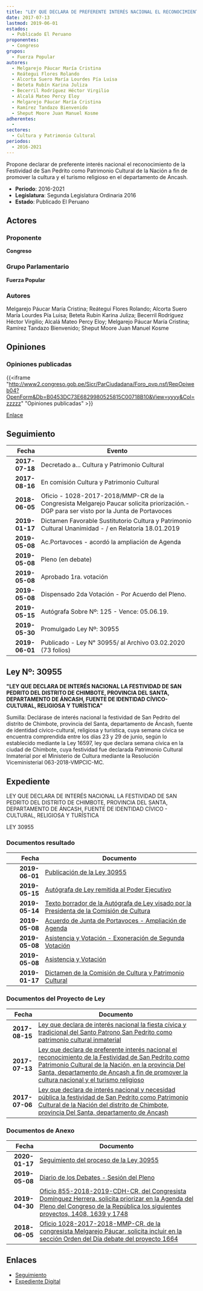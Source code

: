 ```yaml
---
title: "LEY QUE DECLARA DE PREFERENTE INTERÉS NACIONAL EL RECONOCIMIENTO DE LA FESTIVIDAD DE SAN PEDRITO COMO PATRIMONIO CULTURAL DE LA NACIÓN, EN LA PROVINCIA DEL SANTA, DEPARTAMENTO DE ANCASH A FIN DE PROMOVER LA CULTURA NACIONAL Y EL TURISMO RELIGIOSO"
date: 2017-07-13
lastmod: 2019-06-01
estados: 
  - Publicado El Peruano
proponentes: 
  - Congreso
grupos: 
  - Fuerza Popular
autores: 
  - Melgarejo Páucar María Cristina
  - Reátegui Flores Rolando
  - Alcorta Suero María Lourdes Pía Luisa
  - Beteta Rubín Karina Juliza
  - Becerril Rodríguez Héctor Virgilio
  - Alcalá Mateo Percy Eloy
  - Melgarejo Páucar María Cristina
  - Ramírez Tandazo Bienvenido
  - Sheput Moore Juan Manuel Kosme
adherentes: 
  - 
sectores: 
  - Cultura y Patrimonio Cultural
periodos: 
  - 2016-2021
---
```


Propone declarar de preferente interés nacional el reconocimiento de la Festividad de San Pedrito como Patrimonio Cultural de la Nación a fin de promover la cultura y el turismo religioso en el departamento de Ancash.

- **Periodo**: 2016-2021
- **Legislatura**: Segunda Legislatura Ordinaria 2016
- **Estado**: Publicado El Peruano

## Actores

### Proponente

**Congreso**

### Grupo Parlamentario

**Fuerza Popular**

### Autores

Melgarejo Páucar María Cristina; Reátegui Flores Rolando; Alcorta Suero María Lourdes Pía Luisa; Beteta Rubín Karina Juliza; Becerril Rodríguez Héctor Virgilio; Alcalá Mateo Percy Eloy; Melgarejo Páucar María Cristina; Ramírez Tandazo Bienvenido; Sheput Moore Juan Manuel Kosme


## Opiniones

### Opiniones publicadas

{{<iframe "http://www2.congreso.gob.pe/Sicr/ParCiudadana/Foro_pvp.nsf/RepOpiweb04?OpenForm&Db=B0453DC73E6829980525815C00718B10&View=yyyy&Col=zzzzz" "Opiniones publicadas" >}}

[Enlace](http://www2.congreso.gob.pe/Sicr/ParCiudadana/Foro_pvp.nsf/RepOpiweb04?OpenForm&Db=B0453DC73E6829980525815C00718B10&View=yyyy&Col=zzzzz)

## Seguimiento

| Fecha | Evento |
|------:|--------|
| **2017-07-18** | Decretado a... Cultura y Patrimonio Cultural|
| **2017-08-16** | En comisión Cultura y Patrimonio Cultural|
| **2018-06-05** | Oficio - 1028-2017-2018/MMP-CR de la Congresista Melgarejo Paucar solicita priorización.- DGP para ser visto por la Junta de Portavoces|
| **2019-01-17** | Dictamen Favorable Sustitutorio Cultura y Patrimonio Cultural Unanimidad - / en Relatoría 18.01.2019|
| **2019-05-08** | Ac.Portavoces - acordó la ampliación de Agenda|
| **2019-05-08** | Pleno (en debate)|
| **2019-05-08** | Aprobado 1ra. votación|
| **2019-05-08** | Dispensado 2da Votación - Por Acuerdo del Pleno.|
| **2019-05-15** | Autógrafa Sobre Nº: 125 - Vence: 05.06.19.|
| **2019-05-30** | Promulgado Ley Nº: 30955|
| **2019-06-01** | Publicado - Ley N° 30955/ al Archivo 03.02.2020 (73 folios)|

## Ley Nº: 30955

**"LEY QUE DECLARA DE INTERÉS NACIONAL LA FESTIVIDAD DE SAN PEDRITO DEL DISTRITO DE CHIMBOTE, PROVINCIA DEL SANTA, DEPARTAMENTO DE ÁNCASH, FUENTE DE IDENTIDAD CÍVICO-CULTURAL, RELIGIOSA Y TURÍSTICA"**

Sumilla: Declárase de interés nacional la festividad de San Pedrito del distrito de Chimbote, provincia del Santa, departamento de Áncash, fuente de identidad cívico-cultural, religiosa y turística, cuya semana cívica se encuentra comprendida entre los días 23 y 29 de junio, según lo establecido mediante la Ley 16597, ley que declara semana cívica en la ciudad de Chimbote, cuya festividad fue declarada Patrimonio Cultural Inmaterial por el Ministerio de Cultura mediante la Resolución Viceministerial 063-2018-VMPCIC-MC.


## Expediente

LEY QUE DECLARA DE INTERÉS NACIONAL LA FESTIVIDAD DE SAN PEDRITO DEL DISTRITO DE CHIMBOTE, PROVINCIA DEL SANTA, DEPARTAMENTO DE ÁNCASH, FUENTE DE IDENTIDAD CÍVICO - CULTURAL, RELIGIOSA Y TURÍSTICA

LEY 30955


### Documentos resultado

| Fecha | Documento |
|------:|--------|
| **2019-06-01** | [Publicación de la Ley 30955](http://www.leyes.congreso.gob.pe/Documentos/2016_2021/ADLP/Normas_Legales/30955-LEY.pdf) |
| **2019-05-15** | [Autógrafa de Ley remitida al Poder Ejecutivo](http://www.leyes.congreso.gob.pe/Documentos/2016_2021/ADLP/Texto_Aprobado/AU0163920190515.pdf) |
| **2019-05-14** | [Texto borrador de la Autógrafa de Ley visado por la Presidenta de la Comisión de Cultura](http://www.leyes.congreso.gob.pe/Documentos/2016_2021/Texto_Borrador_de_Autografa/BAU0163920190514.pdf) |
| **2019-05-08** | [Acuerdo de Junta de Portavoces - Ampliación de Agenda](http://www.leyes.congreso.gob.pe/Documentos/2016_2021/Acuerdos/Junta_Portavoces/AJP0163920190508.pdf) |
| **2019-05-08** | [Asistencia y Votación - Exoneración de Segunda Votación](http://www.leyes.congreso.gob.pe/Documentos/2016_2021/Asistencia_y_Votacion/Proyectos_de_Ley/Exoneracion_de_Segunda_Votacion/AVS0163920190514.pdf) |
| **2019-05-08** | [Asistencia y Votación](http://www.leyes.congreso.gob.pe/Documentos/2016_2021/Asistencia_y_Votacion/Proyectos_de_Ley/AV0163920190508.pdf) |
| **2019-01-17** | [Dictamen de la Comisión de Cultura y Patrimonio Cultural](http://www.leyes.congreso.gob.pe/Documentos/2016_2021/Dictamenes/Proyectos_de_Ley/01639DC05MAY20190117.pdf) |

### Documentos del Proyecto de Ley

| Fecha | Documento |
|------:|--------|
| **2017-08-15** | [Ley que declara de interés nacional la fiesta cívica y tradicional del Santo Patrono San Pedrito como patrimonio cultural inmaterial](http://www.leyes.congreso.gob.pe/Documentos/2016_2021/Proyectos_de_Ley_y_de_Resoluciones_Legislativas/PL0177720170815..PDF) |
| **2017-07-13** | [Ley que declara de preferente interés nacional el reconocimiento de la Festividad de San Pedrito como Patrimonio Cultural de la Nación, en la provincia Del Santa, departamento de Ancash a fin de promover la cultura nacional y el turismo religioso](http://www.leyes.congreso.gob.pe/Documentos/2016_2021/Proyectos_de_Ley_y_de_Resoluciones_Legislativas/PL0166420170713.pdf) |
| **2017-07-06** | [Ley que declara de interés nacional y necesidad pública la festividad de San Pedrito como Patrimonio Cultural de la Nación del distrito de Chimbote, provincia Del Santa, departamento de Ancash](http://www.leyes.congreso.gob.pe/Documentos/2016_2021/Proyectos_de_Ley_y_de_Resoluciones_Legislativas/PL0163920170706...pdf) |

### Documentos de Anexo

| Fecha | Documento |
|------:|--------|
| **2020-01-17** | [Seguimiento del proceso de la Ley 30955](http://www.leyes.congreso.gob.pe/Documentos/2016_2021/Seguimiento_de_Proyectos_de_Ley/01639PL20200117.pdf) |
| **2019-05-08** | [Diario de los Debates - Sesión del Pleno](http://www2.congreso.gob.pe/Sicr/DiarioDebates/Publicad.nsf/SesionesPleno/05256D6E0073DFE9052583F5005A78CC/$FILE/SLO-2018-8.pdf) |
| **2019-04-30** | [Oficio 855-2018-2019-CDH-CR, del Congresista Domínguez Herrera, solicita priorizar en la Agenda del Pleno del Congreso de la República los siguientes proyectos, 1408, 1639 y 1748](http://www.leyes.congreso.gob.pe/Documentos/2016_2021/Oficios/Congresistas/OFICIO-855-2018-2019-CDH-CR.pdf) |
| **2018-06-05** | [Oficio 1028-2017-2018-MMP-CR, de la congresista Melgarejo Páucar, solicita incluir en la sección Orden del Día debate del proyecto 1664](http://www.leyes.congreso.gob.pe/Documentos/2016_2021/Oficios/Congresistas/OFICIO-1028-2017-2018-MMP-CR.pdf) |

## Enlaces 

- [Seguimiento](http://www2.congreso.gob.pe/Sicr/TraDocEstProc/CLProLey2016.nsf/f7fff46988ca05b1052578e100829cc7/816652cda406c17d0525815c006d409c?OpenDocument)
- [Expediente Digital](http://www2.congreso.gob.pe/Sicr/TraDocEstProc/CLProLey2016.nsf/f7fff46988ca05b1052578e100829cc7/816652cda406c17d0525815c006d409c?OpenDocument&Click=05257FB7005EB655.eb71d0cf91d8294e05256cdf006b5706/$Body/0.1C6C)
